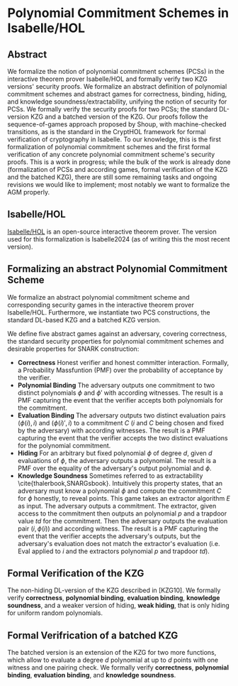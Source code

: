 # Polynomial Commitment Schemes in Isabelle/HOL


## Abstract 
We formalize the notion of polynomial commitment schemes (PCSs) in the interactive theorem prover Isabelle/HOL and formally verify two KZG versions' security proofs. 
We formalize an abstract definition of polynomial commitment schemes and abstract games for correctness, binding, hiding, and knowledge soundness/extractability, unifying the notion of security for PCSs. 
We formally verify the security proofs for two PCSs; the standard DL-version KZG and a batched version of the KZG. 
Our proofs follow the sequence-of-games approach proposed by Shoup, with machine-checked transitions, as is the standard in the CryptHOL framework for formal verification of cryptography in Isabelle.
To our knowledge, this is the first formalization of polynomial commitment schemes and the first formal verification of any concrete polynomial commitment scheme's security proofs. This is a work in progress; while the bulk of the work is already done (formalization of PCSs and according games, formal verification of the KZG and the batched KZG), there are still some remaining tasks and ongoing revisions we would like to implement; most notably we want to formalize the AGM properly.

## Isabelle/HOL
[Isabelle/HOL](https://isabelle.in.tum.de/) is an open-source interactive theorem prover. The version used for this formalization is Isabelle2024 (as of writing this the most recent version).

## Formalizing an abstract Polynomial Commitment Scheme

We formalize an abstract polynomial commitment scheme and corresponding security games in the interactive theorem prover Isabelle/HOL. Furthermore, we instantiate two PCS constructions, the standard DL-based KZG and a batched KZG version.

We define five abstract games against an adversary, covering correctness, the standard security properties for polynomial commitment schemes and desirable properties for SNARK construction:
-  __Correctness__
      Honest verifier and honest committer interaction. Formally, a Probability Massfuntion (PMF) over the probability of acceptance by the verifier.
- __Polynomial Binding__
      The adversary outputs one commitment to two distinct polynomials $\phi$ and $\phi'$ with according witnesses. The result is a PMF capturing the event that the verifier accepts both polynomials for the commitment. 
- __Evaluation Binding__
      The adversary outputs two distinct evaluation pairs $(\phi(i),i)$ and $(\phi(i)',i)$ to a commitment $C$ ($i$ and $C$ being chosen and fixed by the adversary) with according witnesses. The result is a PMF capturing the event that the verifier accepts the two distinct evaluations for the polynomial commitment.
- __Hiding__
      For an arbitrary but fixed polynomial $\phi$ of degree $d$, given $d$ evaluations of $\phi$, the adversary outputs a polynomial. The result is a PMF over the equality of the adversary's output polynomial and $\phi$.
- __Knowledge Soundness__
      Sometimes referred to as extractability \cite{thalerbook,SNARGsbook}. Intuitively this property states, that an adversary must know a polynomial $\phi$ and compute the commitment $C$ for $\phi$ honestly, to reveal points. 
      This game takes an extractor algorithm $E$ as input. The adversary outputs a commitment. The extractor, given access to the commitment then outputs an polynomial $p$ and a trapdoor value $td$ for the commitment. Then the adversary outputs the evaluation pair $(i,\phi(i))$ and according witness. 
      The result is a PMF capturing the event that the verifier accepts the adversary's outputs, but the adversary's evaluation does not match the extractor's evaluation (i.e. Eval applied to $i$ and the extractors polynomial $p$ and trapdoor $td$).

## Formal Verification of the KZG
The non-hiding DL-version of the KZG described in [KZG10]. We formally verify __correctness__, __polynomial binding__, __evaluation binding__, __knowledge soundness__, and a weaker version of hiding, __weak hiding__, that is only hiding for uniform random polynomials. 

## Formal Verifrication of a batched KZG
The batched version is an extension of the KZG for two more functions, which allow to evaluate a degree $d$ polynomial at up to $d$ points with one witness and one pairing check. We formally verify __correctness__, __polynomial binding__, __evaluation binding__, and __knowledge soundness__.






